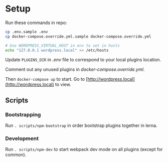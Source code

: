 # Setup

Run these commands in repo:

```sh
cp .env.sample .env
cp docker-compose.override.yml.sample docker-compose.override.yml

# Use WORDPRESS_VIRTUAL_HOST in env to set in hosts
echo "127.0.0.1 wordpress.local" >> /etc/hosts
```

Update `PLUGINS_DIR` in _.env_ file to correspond to your local plugins location.

Comment out any unused plugins in _docker-compose.override.yml_.

Then `docker-compose up` to start. Go to [http://wordpress.local](http://wordpress.local) to view.

## Scripts

### Bootstrapping

Run `. scripts/npm-bootstrap` in order bootstrap plugins together in lerna. 

### Development

Run `. scripts/npm-dev` to start webpack dev mode on all plugins (except for common).

